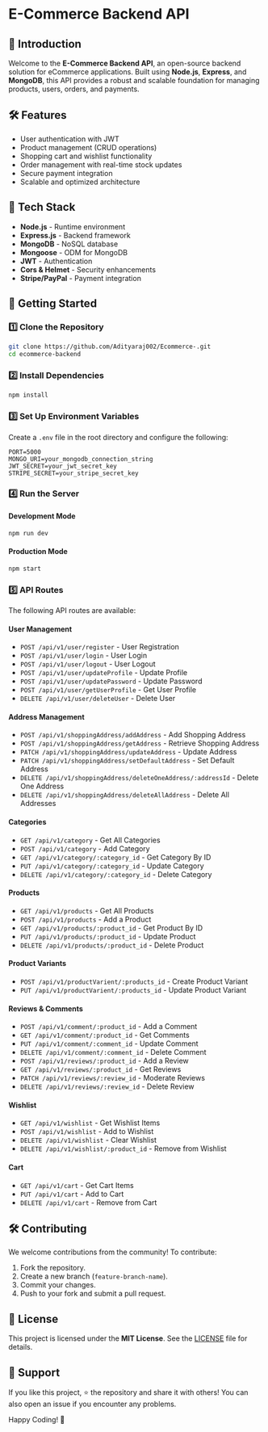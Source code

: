 # E-Commerce Backend API

## 🚀 Introduction
Welcome to the **E-Commerce Backend API**, an open-source backend solution for eCommerce applications. Built using **Node.js**, **Express**, and **MongoDB**, this API provides a robust and scalable foundation for managing products, users, orders, and payments.

## 🛠 Features
- User authentication with JWT
- Product management (CRUD operations)
- Shopping cart and wishlist functionality
- Order management with real-time stock updates
- Secure payment integration
- Scalable and optimized architecture

## 📌 Tech Stack
- **Node.js** - Runtime environment
- **Express.js** - Backend framework
- **MongoDB** - NoSQL database
- **Mongoose** - ODM for MongoDB
- **JWT** - Authentication
- **Cors & Helmet** - Security enhancements
- **Stripe/PayPal** - Payment integration

## 🚀 Getting Started
### 1️⃣ Clone the Repository
```sh
git clone https://github.com/Adityaraj002/Ecommerce-.git
cd ecommerce-backend
```

### 2️⃣ Install Dependencies
```sh
npm install
```

### 3️⃣ Set Up Environment Variables
Create a `.env` file in the root directory and configure the following:
```env
PORT=5000
MONGO_URI=your_mongodb_connection_string
JWT_SECRET=your_jwt_secret_key
STRIPE_SECRET=your_stripe_secret_key
```

### 4️⃣ Run the Server
#### Development Mode
```sh
npm run dev
```
#### Production Mode
```sh
npm start
```

### 5️⃣ API Routes
The following API routes are available:

#### User Management
- `POST /api/v1/user/register` - User Registration
- `POST /api/v1/user/login` - User Login
- `POST /api/v1/user/logout` - User Logout
- `POST /api/v1/user/updateProfile` - Update Profile
- `POST /api/v1/user/updatePassword` - Update Password
- `POST /api/v1/user/getUserProfile` - Get User Profile
- `DELETE /api/v1/user/deleteUser` - Delete User

#### Address Management
- `POST /api/v1/shoppingAddress/addAddress` - Add Shopping Address
- `POST /api/v1/shoppingAddress/getAddress` - Retrieve Shopping Address
- `PATCH /api/v1/shoppingAddress/updateAddress` - Update Address
- `PATCH /api/v1/shoppingAddress/setDefaultAddress` - Set Default Address
- `DELETE /api/v1/shoppingAddress/deleteOneAddress/:addressId` - Delete One Address
- `DELETE /api/v1/shoppingAddress/deleteAllAddress` - Delete All Addresses

#### Categories
- `GET /api/v1/category` - Get All Categories
- `POST /api/v1/category` - Add Category
- `GET /api/v1/category/:category_id` - Get Category By ID
- `PUT /api/v1/category/:category_id` - Update Category
- `DELETE /api/v1/category/:category_id` - Delete Category

#### Products
- `GET /api/v1/products` - Get All Products
- `POST /api/v1/products` - Add a Product
- `GET /api/v1/products/:product_id` - Get Product By ID
- `PUT /api/v1/products/:product_id` - Update Product
- `DELETE /api/v1/products/:product_id` - Delete Product

#### Product Variants
- `POST /api/v1/productVarient/:products_id` - Create Product Variant
- `PUT /api/v1/productVarient/:products_id` - Update Product Variant

#### Reviews & Comments
- `POST /api/v1/comment/:product_id` - Add a Comment
- `GET /api/v1/comment/:product_id` - Get Comments
- `PUT /api/v1/comment/:comment_id` - Update Comment
- `DELETE /api/v1/comment/:comment_id` - Delete Comment
- `POST /api/v1/reviews/:product_id` - Add a Review
- `GET /api/v1/reviews/:product_id` - Get Reviews
- `PATCH /api/v1/reviews/:review_id` - Moderate Reviews
- `DELETE /api/v1/reviews/:review_id` - Delete Review

#### Wishlist
- `GET /api/v1/wishlist` - Get Wishlist Items
- `POST /api/v1/wishlist` - Add to Wishlist
- `DELETE /api/v1/wishlist` - Clear Wishlist
- `DELETE /api/v1/wishlist/:product_id` - Remove from Wishlist

#### Cart
- `GET /api/v1/cart` - Get Cart Items
- `PUT /api/v1/cart` - Add to Cart
- `DELETE /api/v1/cart` - Remove from Cart

## 🛠 Contributing
We welcome contributions from the community! To contribute:
1. Fork the repository.
2. Create a new branch (`feature-branch-name`).
3. Commit your changes.
4. Push to your fork and submit a pull request.

## 📜 License
This project is licensed under the **MIT License**. See the [LICENSE](LICENSE) file for details.

## 🤝 Support
If you like this project, ⭐ the repository and share it with others! You can also open an issue if you encounter any problems.

Happy Coding! 🚀

